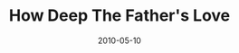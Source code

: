 ---
layout: music 
title: "How Deep The Father's Love"
date: 2010-05-10 
description: "Song from the Lavish series."
sc-permalink-url: "http://soundcloud.com/crdschurch/how-deep-the-fathers-love"
audio: "http://s3.amazonaws.com/crossroads-media/music/audio/s%20Love.mp3"
audio-duration: "04:13"
tag: 
 - hymns
src: "http://s3.amazonaws.com/crossroads-media/images/DefaultVideoImage.jpg"
---